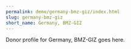 ```yaml
---
permalink: demo/germany-bmz-giz/index.html
slug: germany-bmz-giz
short_name: Germany, BMZ-GIZ
---
```


Donor profile for Germany, BMZ-GIZ goes here.
